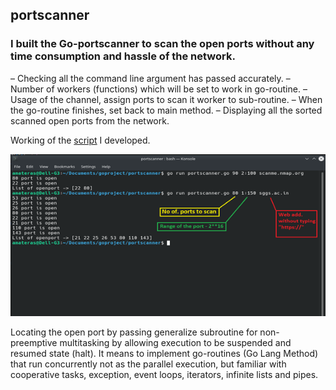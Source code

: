 ## portscanner

### I built the Go-portscanner to scan the open ports without any time consumption and hassle of the network.

– Checking all the command line argument has passed accurately.
– Number of workers (functions) which will be set to work in go-routine.
– Usage of the channel, assign ports to scan it worker to sub-routine.
– When the go-routine finishes, set back to main method.
– Displaying all the sorted scanned open ports from the network.

Working of the [script](https://github.com/ajay-deshmukh/portscanner/blob/master/portscanner.go) I developed.

![Alt text](https://github.com/ajay-deshmukh/portscanner/blob/master/output/screenshot.png)

Locating the open port by passing generalize subroutine for non-preemptive
multitasking by allowing execution to be suspended and resumed state (halt).
It means to implement go-routines (Go Lang Method) that run concurrently not
as the parallel execution, but familiar with cooperative tasks, exception, 
event loops, iterators, infinite lists and pipes.
